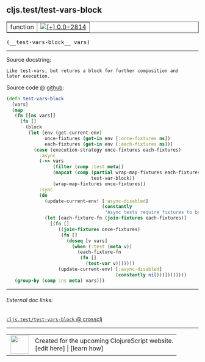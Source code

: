 ## cljs.test/test-vars-block



 <table border="1">
<tr>
<td>function</td>
<td><a href="https://github.com/cljsinfo/cljs-api-docs/tree/0.0-2814"><img valign="middle" alt="[+] 0.0-2814" title="Added in 0.0-2814" src="https://img.shields.io/badge/+-0.0--2814-lightgrey.svg"></a> </td>
</tr>
</table>


 <samp>
(__test-vars-block__ vars)<br>
</samp>

---





Source docstring:

```
Like test-vars, but returns a block for further composition and
later execution.
```


Source code @ [github](https://github.com/clojure/clojurescript/blob/r2816/src/cljs/cljs/test.cljs#L505-L539):

```clj
(defn test-vars-block
  [vars]
  (map
   (fn [[ns vars]]
     (fn []
       (block
        (let [env (get-current-env)
              once-fixtures (get-in env [:once-fixtures ns])
              each-fixtures (get-in env [:each-fixtures ns])]
          (case (execution-strategy once-fixtures each-fixtures)
            :async
            (->> vars
                 (filter (comp :test meta))
                 (mapcat (comp (partial wrap-map-fixtures each-fixtures)
                               test-var-block))
                 (wrap-map-fixtures once-fixtures))
            :sync
            (do
              (update-current-env! [:async-disabled]
                                   (constantly
                                    "Async tests require fixtures to be specified as maps"))
              (let [each-fixture-fn (join-fixtures each-fixtures)]
                [(fn []
                   ((join-fixtures once-fixtures)
                    (fn []
                      (doseq [v vars]
                        (when (:test (meta v))
                          (each-fixture-fn
                           (fn []
                             (test-var v)))))))
                   (update-current-env! [:async-disabled]
                                        (constantly nil)))])))))))
   (group-by (comp :ns meta) vars)))
```

<!--
Repo - tag - source tree - lines:

 <pre>
clojurescript @ r2816
└── src
    └── cljs
        └── cljs
            └── <ins>[test.cljs:505-539](https://github.com/clojure/clojurescript/blob/r2816/src/cljs/cljs/test.cljs#L505-L539)</ins>
</pre>

-->

---



###### External doc links:

[`cljs.test/test-vars-block` @ crossclj](http://crossclj.info/fun/cljs.test.cljs/test-vars-block.html)<br>

---

 <table>
<tr><td>
<img valign="middle" align="right" width="48px" src="http://i.imgur.com/Hi20huC.png">
</td><td>
Created for the upcoming ClojureScript website.<br>
[edit here] | [learn how]
</td></tr></table>

[edit here]:https://github.com/cljsinfo/cljs-api-docs/blob/master/cljsdoc/cljs.test_test-vars-block.cljsdoc
[learn how]:https://github.com/cljsinfo/cljs-api-docs/wiki/cljsdoc-files

<!--

This information was too distracting to show to readers, but I'll leave it
commented here since it is helpful to:

- pretty-print the data used to generate this document
- and show how to retrieve that data



The API data for this symbol:

```clj
{:ns "cljs.test",
 :name "test-vars-block",
 :signature ["[vars]"],
 :history [["+" "0.0-2814"]],
 :type "function",
 :full-name-encode "cljs.test_test-vars-block",
 :source {:code "(defn test-vars-block\n  [vars]\n  (map\n   (fn [[ns vars]]\n     (fn []\n       (block\n        (let [env (get-current-env)\n              once-fixtures (get-in env [:once-fixtures ns])\n              each-fixtures (get-in env [:each-fixtures ns])]\n          (case (execution-strategy once-fixtures each-fixtures)\n            :async\n            (->> vars\n                 (filter (comp :test meta))\n                 (mapcat (comp (partial wrap-map-fixtures each-fixtures)\n                               test-var-block))\n                 (wrap-map-fixtures once-fixtures))\n            :sync\n            (do\n              (update-current-env! [:async-disabled]\n                                   (constantly\n                                    \"Async tests require fixtures to be specified as maps\"))\n              (let [each-fixture-fn (join-fixtures each-fixtures)]\n                [(fn []\n                   ((join-fixtures once-fixtures)\n                    (fn []\n                      (doseq [v vars]\n                        (when (:test (meta v))\n                          (each-fixture-fn\n                           (fn []\n                             (test-var v)))))))\n                   (update-current-env! [:async-disabled]\n                                        (constantly nil)))])))))))\n   (group-by (comp :ns meta) vars)))",
          :title "Source code",
          :repo "clojurescript",
          :tag "r2816",
          :filename "src/cljs/cljs/test.cljs",
          :lines [505 539]},
 :full-name "cljs.test/test-vars-block",
 :docstring "Like test-vars, but returns a block for further composition and\nlater execution."}

```

Retrieve the API data for this symbol:

```clj
;; from Clojure REPL
(require '[clojure.edn :as edn])
(-> (slurp "https://raw.githubusercontent.com/cljsinfo/cljs-api-docs/catalog/cljs-api.edn")
    (edn/read-string)
    (get-in [:symbols "cljs.test/test-vars-block"]))
```

-->
